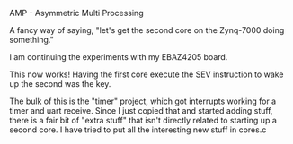 AMP - Asymmetric Multi Processing

A fancy way of saying,
"let's get the second core on the Zynq-7000 doing something."

I am continuing the experiments with my EBAZ4205 board.

This now works!  Having the first core execute the SEV
instruction to wake up the second was the key.

The bulk of this is the "timer" project, which got
interrupts working for a timer and uart receive.
Since I just copied that and started adding stuff,
there is a fair bit of "extra stuff" that isn't
directly related to starting up a second core.
I have tried to put all the interesting new stuff
in cores.c
